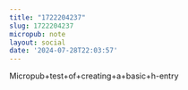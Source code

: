 ```yaml
---
title: "1722204237"
slug: 1722204237
micropub: note
layout: social
date: '2024-07-28T22:03:57'
---
```

Micropub+test+of+creating+a+basic+h-entry
